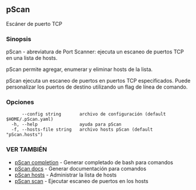 ## pScan

Escáner de puerto TCP

### Sinopsis

pScan - abreviatura de Port Scanner: ejecuta un escaneo de puertos TCP en una lista de hosts.

pScan permite agregar, enumerar y eliminar hosts de la lista.

pScan ejecuta un escaneo de puertos en puertos TCP especificados. Puede personalizar los puertos de destino utilizando un flag de línea de comando.

### Opciones

```
      --config string       archivo de configuración (default $HOME/.pScan.yaml)
  -h, --help                ayuda para pScan
  -f, --hosts-file string   archivo hosts pScan (default "pScan.hosts")
```

### VER TAMBIÉN

* [pScan completion](pScan_completion.md)	 - Generar completado de bash para comandos
* [pScan docs](pScan_docs.md)	 - Generar documentación para comandos
* [pScan hosts](pScan_hosts.md)	 - Administrar la lista de hosts
* [pScan scan](pScan_scan.md)	 - Ejecutar escaneo de puertos en los hosts